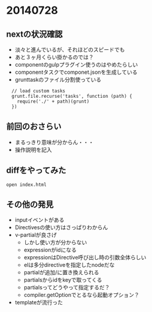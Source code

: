 # 20140728

## nextの状況確認
- 淡々と進んでいるが、それほどのスピードでも
- あと３ヶ月くらい掛かるのでは？
- componentのgulpプラグイン使うのはやめたらしい
- componentタスクでcomponet.jsonを生成している
- grunttaskのファイル分割使っている
```
  // load custom tasks
  grunt.file.recurse('tasks', function (path) {
    require('./' + path)(grunt)
  })
```

## 前回のおさらい

- まるっきり意味が分からん・・・
- 操作説明を記入

## diffをやってみた
```
open index.html
```

## その他の発見

- inputイベントがある
- Directivesの使い方はさっぱりわからん
- v-partialが良さげ
    - しかし使い方が分からない
    - expressionがidになる
    - expressionはDirective呼び出し時の引数全体らしい
    - elは多分directiveを指定したnodeだな
    - partialが追加/に置き換えられる
    - partialsからidをkeyで取ってくる
    - partialsってどうやって指定するだ？
    - compiler.getOptionでとるなら起動オプション？
- templateが流行った

